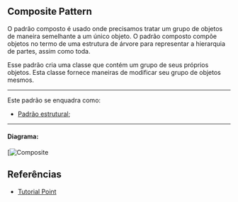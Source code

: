 ## Composite Pattern

O padrão composto é usado onde precisamos tratar um grupo de objetos de maneira semelhante a um único objeto. 
O padrão composto compõe objetos no termo de uma estrutura de árvore para representar a hierarquia de partes, assim como toda. 

Esse padrão cria uma classe que contém um grupo de seus próprios objetos. 
Esta classe fornece maneiras de modificar seu grupo de objetos mesmos.



-----
Este padrão se enquadra como:
- [Padrão estrutural](https://github.com/araujoit/design_patterns#estrutural);
-----



#### Diagrama:
[![Composite](https://www.tutorialspoint.com/design_pattern/images/composite_pattern_uml_diagram.jpg)



Referências
----
* [Tutorial Point](https://www.tutorialspoint.com/design_pattern/composite_pattern.htm)

